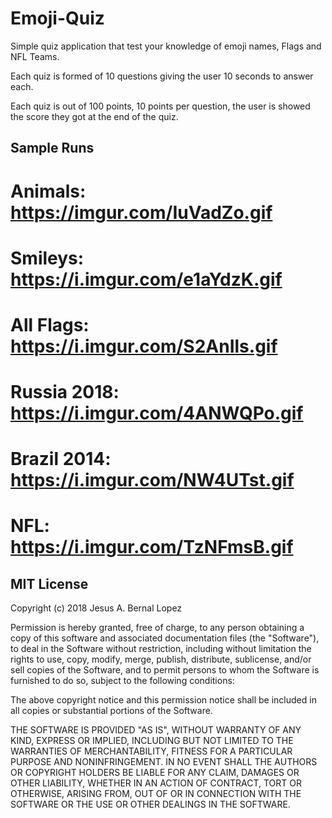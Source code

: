# Emoji-Quiz

Simple quiz application that test your knowledge of emoji names, Flags and NFL Teams.

Each quiz is formed of 10 questions giving the user 10 seconds to answer each.

Each quiz is out of 100 points, 10 points per question, the user is showed the score they got at the end of the quiz.

## Sample Runs ##
# Animals: https://imgur.com/IuVadZo.gif

# Smileys: https://i.imgur.com/e1aYdzK.gif

# All Flags: https://i.imgur.com/S2AnIls.gif

# Russia 2018: https://i.imgur.com/4ANWQPo.gif

# Brazil 2014: https://i.imgur.com/NW4UTst.gif

# NFL: https://i.imgur.com/TzNFmsB.gif

## MIT License

Copyright (c) 2018 Jesus A. Bernal Lopez

Permission is hereby granted, free of charge, to any person obtaining a copy
of this software and associated documentation files (the "Software"), to deal
in the Software without restriction, including without limitation the rights
to use, copy, modify, merge, publish, distribute, sublicense, and/or sell
copies of the Software, and to permit persons to whom the Software is
furnished to do so, subject to the following conditions:

The above copyright notice and this permission notice shall be included in all
copies or substantial portions of the Software.

THE SOFTWARE IS PROVIDED "AS IS", WITHOUT WARRANTY OF ANY KIND, EXPRESS OR
IMPLIED, INCLUDING BUT NOT LIMITED TO THE WARRANTIES OF MERCHANTABILITY,
FITNESS FOR A PARTICULAR PURPOSE AND NONINFRINGEMENT. IN NO EVENT SHALL THE
AUTHORS OR COPYRIGHT HOLDERS BE LIABLE FOR ANY CLAIM, DAMAGES OR OTHER
LIABILITY, WHETHER IN AN ACTION OF CONTRACT, TORT OR OTHERWISE, ARISING FROM,
OUT OF OR IN CONNECTION WITH THE SOFTWARE OR THE USE OR OTHER DEALINGS IN THE
SOFTWARE.
